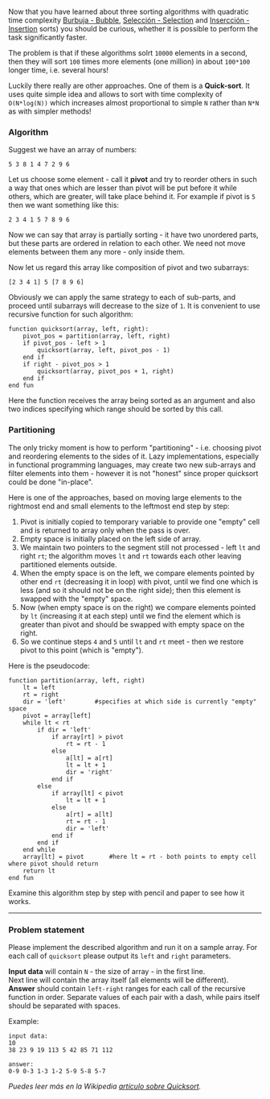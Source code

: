 Now that you have learned about three sorting algorithms with quadratic time complexity [Burbuja - Bubble](./bubble-sort--es),
[Selección - Selection](./selection--es) and [Insercción - Insertion](./insertion--es) sorts) you should be curious, whether it is possible to perform the task significantly faster.

The problem is that if these algorithms solrt `10000` elements in a second, then they will sort `100` times more
elements (one million) in about `100*100` longer time, i.e. several hours!

Luckily there really are other approaches. One of them is a **Quick-sort**. It uses quite simple idea and allows to
sort with time complexity of `O(N*log(N))` which increases almost proportional to simple `N` rather than `N*N` as
with simpler methods!

### Algorithm

Suggest we have
an array of numbers:

    5 3 8 1 4 7 2 9 6

Let us choose some element - call it **pivot** and try to reorder others in such a way that ones which are lesser than
pivot will be put before it while others, which are greater, will take place behind it. For example if pivot is `5`
then we want something like this:

    2 3 4 1 5 7 8 9 6

Now we can say that array is partially sorting - it have two unordered parts, but these parts are ordered in relation
to each other. We need not move elements between them any more - only inside them.

Now let us regard this array like composition of pivot and two subarrays:

    [2 3 4 1] 5 [7 8 9 6]

Obviously we can apply the same strategy to each of sub-parts, and proceed until subarrays will decrease to the size
of `1`. It is convenient to use recursive function for such algorithm:

    function quicksort(array, left, right):
	    pivot_pos = partition(array, left, right)
		if pivot_pos - left > 1
			quicksort(array, left, pivot_pos - 1)
		end if
		if right - pivot_pos > 1
			quicksort(array, pivot_pos + 1, right)
		end if
	end fun

Here the function receives the array being sorted as an argument and also two indices specifying which range should
be sorted by this call.

### Partitioning

The only tricky moment is how to perform "partitioning" - i.e. choosing pivot and reordering elements to the sides
of it. Lazy implementations, especially in functional programming languages, may create two new sub-arrays and filter
elements into them - however it is not "honest" since proper quicksort could be done "in-place".

Here is one of the approaches, based on moving large elements to the rightmost end and small elements to the leftmost
end step by step:

1. Pivot is initially copied to temporary variable to provide one "empty" cell and is returned to array only when
	the pass is over.
2. Empty space is initially placed on the left side of array.
3. We maintain two pointers to the segment still not processed - left `lt` and right `rt`; the algorithm moves `lt`
	and `rt` towards each other leaving partitioned elements outside.
4. When the empty space is on the left, we compare elements pointed by other end `rt` (decreasing it in loop) with
    pivot, until we find one which is less (and so it should not be on the right side); then this element is
	swapped with the "empty" space.
5. Now (when empty space is on the right) we compare elements pointed by `lt` (increasing it at each step) until we
    find the element which is greater than pivot and should be swapped with empty space on the right.
6. So we continue steps `4` and `5` until `lt` and `rt` meet - then we restore pivot to this point (which is "empty").

Here is the pseudocode:

    function partition(array, left, right)
	    lt = left
		rt = right
		dir = 'left' 		#specifies at which side is currently "empty" space
		pivot = array[left]
		while lt < rt
		    if dir = 'left'
			    if array[rt] > pivot
				    rt = rt - 1
				else
				    a[lt] = a[rt]
					lt = lt + 1
					dir = 'right'
				end if
			else
				if array[lt] < pivot
				    lt = lt + 1
				else
				    a[rt] = a[lt]
					rt = rt - 1
					dir = 'left'
				end if
			end if
		end while
		array[lt] = pivot       #here lt = rt - both points to empty cell where pivot should return
		return lt
	end fun

Examine this algorithm step by step with pencil and paper to see how it works.

---

### Problem statement

Please implement the described algorithm and run it on a sample array. For each call of `quicksort` please output
its `left` and `right` parameters.

**Input data** will contain `N` - the size of array - in the first line.  
Next line will contain the array itself (all elements will be different).  
**Answer** should contain `left-right` ranges for each call of the recursive function in order. Separate values of
each pair with a dash, while pairs itself should be separated with spaces.

Example:

	input data:
	10
	38 23 9 19 113 5 42 85 71 112
	
	answer:
	0-9 0-3 1-3 1-2 5-9 5-8 5-7

*Puedes leer más en la Wikipedia [artículo sobre Quicksort](https://es.wikipedia.org/wiki/Quicksort).*

